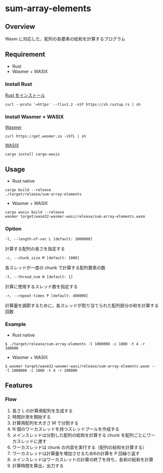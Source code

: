 # sum-array-elements

## Overview
Wasm に対応した，配列の各要素の総和を計算するプログラム

## Requirement
+ Rust
+ Wasmer + WASIX

### Install Rust
[Rust をインストール](https://www.rust-lang.org/ja/tools/install)
```
curl --proto '=https' --tlsv1.2 -sSf https://sh.rustup.rs | sh
```
### Install Wasmer + WASIX
[Wasmer](https://github.com/wasmerio/wasmer)
```
curl https://get.wasmer.io -sSfL | sh
```
[WASIX](https://wasix.org/docs/language-guide/rust/installation)
```
cargo install cargo-wasix
```

## Usage
+ Rust native
```
cargo build --release
./target/release/sum-array-elements
```
+ Wasmer + WASIX
```
cargo wasix build --release
wasmer target/wasm32-wasmer-wasi/release/sum-array-elements.wasm
```
### Option
`-l, --length-of-vec L [default: 1000000]`

計算する配列の長さを指定する

`-c, --chunk_size M [default: 1000]`

各スレッドが一度の chunk で計算する配列要素の数

`-t, --thread_num N [default: 1]`

計算に使用するスレッド数を指定する

`-r, --repeat-times P [default: 400000]`

計算量を調節するために，各スレッドが割り当てられた配列部分の和を計算する回数

### Example
+ Rust native
```
$ ./target/release/sum-array-elements -l 1000000 -c 1000 -t 4 -r 100000
```

+ Wasmer + WASIX
```
$ wasmer target/wasm32-wasmer-wasi/release/sum-array-elements.wasm -- -l 1000000 -c 1000 -t 4 -r 100000
```

## Features
### Flow
1. 長さ L の計算用配列を生成する
2. 時間計測を開始する
3. 計算用配列を大きさ M で分割する
4. N 個のワーカスレッドを持つスレッドプールを作成する
5. メインスレッドは分割した配列の総和を計算する chunk を配列ごとにワーカスレッドに渡す
6. ワーカスレッドは chunk の内容を実行する（配列の総和を計算する）
7. ワーカスレッドは計算量を増加させるため6の計算を P 回繰り返す
8. メインスレッドはワーカスレッドの計算の終了を待ち，各和の総和を計算
9. 計算時間を算出，出力する
